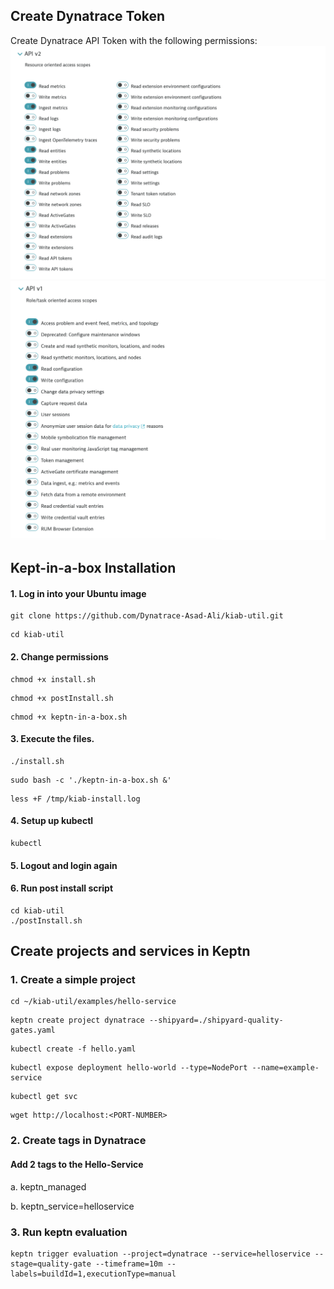 ## Create Dynatrace Token
Create Dynatrace API Token with the following permissions:
![Image of API V2](https://github.com/Dynatrace-Asad-Ali/keptn-in-a-box/blob/master/images/APIV2.png)
![Image of API V1](https://github.com/Dynatrace-Asad-Ali/keptn-in-a-box/blob/master/images/APIV1.png)

## Kept-in-a-box Installation
#### 1. Log in into  your Ubuntu image
```$xslt
git clone https://github.com/Dynatrace-Asad-Ali/kiab-util.git
```
```$xslt
cd kiab-util
```

#### 2. Change permissions

```$xslt
chmod +x install.sh
```

```$xslt
chmod +x postInstall.sh
```
```$xslt
chmod +x keptn-in-a-box.sh
```

#### 3. Execute the files.
```$xslt
./install.sh
```

```$xslt
sudo bash -c './keptn-in-a-box.sh &'
```
```$xslt
less +F /tmp/kiab-install.log
```

#### 4. Setup up kubectl
```$xslt
kubectl
```

#### 5. Logout and login again

#### 6. Run post install script
```$xslt
cd kiab-util
./postInstall.sh
```

## Create projects and services in Keptn

### 1. Create a simple project
```$xslt
cd ~/kiab-util/examples/hello-service
```

```$xslt
keptn create project dynatrace --shipyard=./shipyard-quality-gates.yaml
```

```$xslt
kubectl create -f hello.yaml
```

```$xslt
kubectl expose deployment hello-world --type=NodePort --name=example-service
```
```$xslt
kubectl get svc
```
```$xslt
wget http://localhost:<PORT-NUMBER>
```

### 2. Create tags in Dynatrace
#### Add 2 tags to the Hello-Service
a. keptn_managed

b. keptn_service=helloservice

### 3. Run keptn evaluation
```$xslt
keptn trigger evaluation --project=dynatrace --service=helloservice --stage=quality-gate --timeframe=10m --labels=buildId=1,executionType=manual
```

